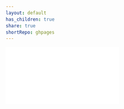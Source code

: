 ```yaml
---  
layout: default   
has_children: true  
share: true    
shortRepo: ghpages  
---  
```

![](./docs/images/FrontEnd_CSS.pdf)